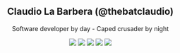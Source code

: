<div align="center">

## **Claudio La Barbera (@thebatclaudio)**

Software developer by day - Caped crusader by night

[![](https://img.shields.io/badge/OS-Ubuntu-informational?style=flat&logo=linux&logoColor=white&color=E95420)](https://ubuntu.com/)
[![](https://img.shields.io/badge/Code-PHP-informational?style=flat&logo=php&logoColor=white&color=8993be)](https://www.php.net)
[![](https://img.shields.io/badge/Code-JavaScript-informational?style=flat&logo=javascript&logoColor=black&color=f0db4f)](https://developer.mozilla.org/it/docs/Web/JavaScript)
[![](https://img.shields.io/badge/Editor-PHPStorm-informational?style=flat&logo=phpstorm&logoColor=white&color=b241e3)](https://www.jetbrains.com/phpstorm/)
[![](https://img.shields.io/badge/Editor-VSCode-informational?style=flat&logo=visual-studio-code&logoColor=white&color=0078d7)](https://code.visualstudio.com/)

